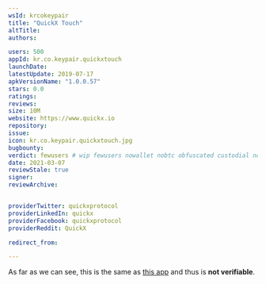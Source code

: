 ```yaml
---
wsId: krcokeypair
title: "QuickX Touch"
altTitle: 
authors:

users: 500
appId: kr.co.keypair.quickxtouch
launchDate: 
latestUpdate: 2019-07-17
apkVersionName: "1.0.0.57"
stars: 0.0
ratings: 
reviews: 
size: 10M
website: https://www.quickx.io
repository: 
issue: 
icon: kr.co.keypair.quickxtouch.jpg
bugbounty: 
verdict: fewusers # wip fewusers nowallet nobtc obfuscated custodial nosource nonverifiable reproducible bounty defunct
date: 2021-03-07
reviewStale: true
signer: 
reviewArchive:


providerTwitter: quickxprotocol
providerLinkedIn: quickx
providerFacebook: quickxprotocol
providerReddit: QuickX

redirect_from:

---
```



<!-- nosource -->
As far as we can see, this is the same as
[this app](/android/kr.co.keypair.keywalletTouch) and thus is **not verifiable**.
